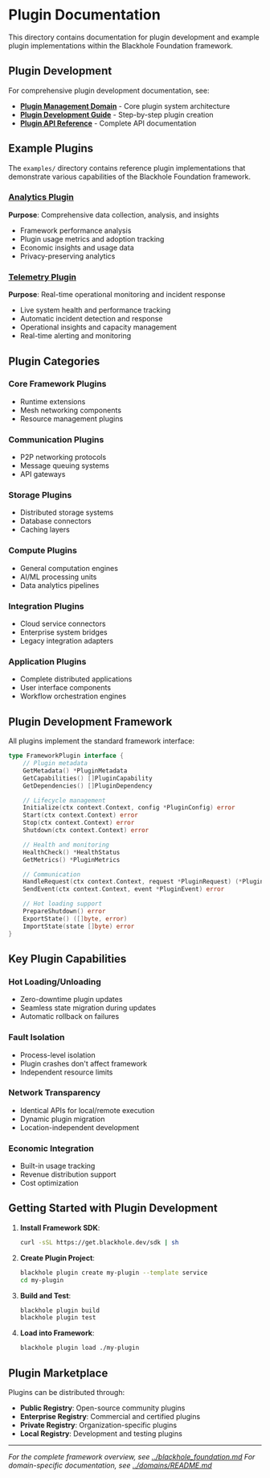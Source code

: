 # Plugin Documentation

This directory contains documentation for plugin development and example plugin implementations within the Blackhole Foundation framework.

## Plugin Development

For comprehensive plugin development documentation, see:
- **[Plugin Management Domain](../domains/plugins/)** - Core plugin system architecture
- **[Plugin Development Guide](../guides/plugin-development.md)** - Step-by-step plugin creation
- **[Plugin API Reference](../reference/plugin-api.md)** - Complete API documentation

## Example Plugins

The `examples/` directory contains reference plugin implementations that demonstrate various capabilities of the Blackhole Foundation framework.

### [Analytics Plugin](./examples/analytics/)
**Purpose**: Comprehensive data collection, analysis, and insights
- Framework performance analysis
- Plugin usage metrics and adoption tracking
- Economic insights and usage data
- Privacy-preserving analytics

### [Telemetry Plugin](./examples/telemetry/)
**Purpose**: Real-time operational monitoring and incident response
- Live system health and performance tracking
- Automatic incident detection and response
- Operational insights and capacity management
- Real-time alerting and monitoring

## Plugin Categories

### Core Framework Plugins
- Runtime extensions
- Mesh networking components
- Resource management plugins

### Communication Plugins
- P2P networking protocols
- Message queuing systems
- API gateways

### Storage Plugins
- Distributed storage systems
- Database connectors
- Caching layers

### Compute Plugins
- General computation engines
- AI/ML processing units
- Data analytics pipelines

### Integration Plugins
- Cloud service connectors
- Enterprise system bridges
- Legacy integration adapters

### Application Plugins
- Complete distributed applications
- User interface components
- Workflow orchestration engines

## Plugin Development Framework

All plugins implement the standard framework interface:

```go
type FrameworkPlugin interface {
    // Plugin metadata
    GetMetadata() *PluginMetadata
    GetCapabilities() []PluginCapability
    GetDependencies() []PluginDependency

    // Lifecycle management
    Initialize(ctx context.Context, config *PluginConfig) error
    Start(ctx context.Context) error
    Stop(ctx context.Context) error
    Shutdown(ctx context.Context) error

    // Health and monitoring
    HealthCheck() *HealthStatus
    GetMetrics() *PluginMetrics

    // Communication
    HandleRequest(ctx context.Context, request *PluginRequest) (*PluginResponse, error)
    SendEvent(ctx context.Context, event *PluginEvent) error

    // Hot loading support
    PrepareShutdown() error
    ExportState() ([]byte, error)
    ImportState(state []byte) error
}
```

## Key Plugin Capabilities

### Hot Loading/Unloading
- Zero-downtime plugin updates
- Seamless state migration during updates
- Automatic rollback on failures

### Fault Isolation
- Process-level isolation
- Plugin crashes don't affect framework
- Independent resource limits

### Network Transparency
- Identical APIs for local/remote execution
- Dynamic plugin migration
- Location-independent development

### Economic Integration
- Built-in usage tracking
- Revenue distribution support
- Cost optimization

## Getting Started with Plugin Development

1. **Install Framework SDK**:
   ```bash
   curl -sSL https://get.blackhole.dev/sdk | sh
   ```

2. **Create Plugin Project**:
   ```bash
   blackhole plugin create my-plugin --template service
   cd my-plugin
   ```

3. **Build and Test**:
   ```bash
   blackhole plugin build
   blackhole plugin test
   ```

4. **Load into Framework**:
   ```bash
   blackhole plugin load ./my-plugin
   ```

## Plugin Marketplace

Plugins can be distributed through:
- **Public Registry**: Open-source community plugins
- **Enterprise Registry**: Commercial and certified plugins
- **Private Registry**: Organization-specific plugins
- **Local Registry**: Development and testing plugins

---

*For the complete framework overview, see [../blackhole_foundation.md](../blackhole_foundation.md)*
*For domain-specific documentation, see [../domains/README.md](../domains/README.md)*